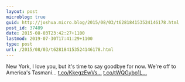 ```yaml
---
layout: post
microblog: true
guid: http://joshua.micro.blog/2015/08/03/t628184153524146178.html
post_id: 37489
date: 2015-08-03T23:42:27+1100
lastmod: 2019-07-30T17:41:29+1100
type: post
url: /2015/08/03/t628184153524146178.html
---
```

New York, I love you, but it's time to say goodbye for now. We're off to America's Tasmani… [t.co/KkegzEwVs...](http://t.co/KkegzEwVsp) [t.co/tWQGybo1L...](http://t.co/tWQGybo1Lu)
